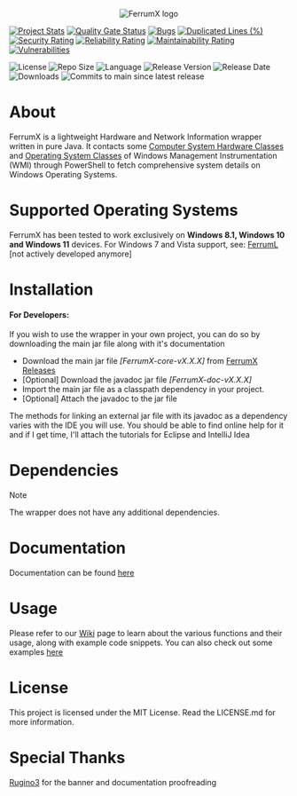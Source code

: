 <p align="center"> 
  <img src="https://github.com/Egg-03/FerrumX/assets/111327101/9aee9cdf-5213-401b-814d-a9738ee1a24c" alt="FerrumX logo">
</p>

[![Project Stats](https://openhub.net/p/FerrumX/widgets/project_thin_badge.gif)](https://openhub.net/p/FerrumX)
[![Quality Gate Status](https://sonarcloud.io/api/project_badges/measure?project=Egg-03_FerrumX&metric=alert_status)](https://sonarcloud.io/summary/new_code?id=Egg-03_FerrumX)
[![Bugs](https://sonarcloud.io/api/project_badges/measure?project=Egg-03_FerrumX&metric=bugs)](https://sonarcloud.io/summary/new_code?id=Egg-03_FerrumX)
[![Duplicated Lines (%)](https://sonarcloud.io/api/project_badges/measure?project=Egg-03_FerrumX&metric=duplicated_lines_density)](https://sonarcloud.io/summary/new_code?id=Egg-03_FerrumX)
[![Security Rating](https://sonarcloud.io/api/project_badges/measure?project=Egg-03_FerrumX&metric=security_rating)](https://sonarcloud.io/summary/new_code?id=Egg-03_FerrumX)
[![Reliability Rating](https://sonarcloud.io/api/project_badges/measure?project=Egg-03_FerrumX&metric=reliability_rating)](https://sonarcloud.io/summary/new_code?id=Egg-03_FerrumX)
[![Maintainability Rating](https://sonarcloud.io/api/project_badges/measure?project=Egg-03_FerrumX&metric=sqale_rating)](https://sonarcloud.io/summary/new_code?id=Egg-03_FerrumX)
[![Vulnerabilities](https://sonarcloud.io/api/project_badges/measure?project=Egg-03_FerrumX&metric=vulnerabilities)](https://sonarcloud.io/summary/new_code?id=Egg-03_FerrumX)

![License](https://img.shields.io/github/license/Egg-03/FerrumX)
![Repo Size](https://img.shields.io/github/repo-size/Egg-03/FerrumX)
![Language](https://img.shields.io/github/languages/top/Egg-03/FerrumX)
![Release Version](https://img.shields.io/github/v/release/Egg-03/FerrumX)
![Release Date](https://img.shields.io/github/release-date/Egg-03/FerrumX)
![Downloads](https://img.shields.io/github/downloads/Egg-03/FerrumX/total)
![Commits to main since latest release](https://img.shields.io/github/commits-since/Egg-03/FerrumX/latest)

# About
FerrumX is a lightweight Hardware and Network Information wrapper written in pure Java. It contacts some [Computer System Hardware Classes](https://learn.microsoft.com/en-us/windows/win32/cimwin32prov/computer-system-hardware-classes) and [Operating System Classes](https://learn.microsoft.com/en-us/windows/win32/cimwin32prov/operating-system-classes) of Windows Management Instrumentation (WMI) through PowerShell to fetch comprehensive system details on Windows Operating Systems.

# Supported Operating Systems
FerrumX has been tested to work exclusively on <strong>Windows 8.1, Windows 10 and Windows 11</strong> devices.
For Windows 7 and Vista support, see: [FerrumL](https://github.com/Egg-03/FerrumL) [not actively developed anymore]

# Installation
<h4>For Developers:</h4>
If you wish to use the wrapper in your own project, you can do so by downloading the main jar file along with it's documentation


- Download the main jar file *[FerrumX-core-vX.X.X]* from [FerrumX Releases](https://github.com/Egg-03/FerrumX/releases)
- [Optional] Download the javadoc jar file *[FerrumX-doc-vX.X.X]*
- Import the main jar file as a classpath dependency in your project.
- [Optional] Attach the javadoc to the jar file

The methods for linking an external jar file with its javadoc as a dependency varies with the IDE you will use. You should be able to find online help for it and if I get time, I'll 
attach the tutorials for Eclipse and IntelliJ Idea


# Dependencies
> [!NOTE]
> The wrapper does not have any additional dependencies.

# Documentation
Documentation can be found [here](https://egg-03.github.io/FerrumX-Documentation/)

# Usage
Please refer to our [Wiki](https://github.com/Egg-03/FerrumX/wiki) page to learn about the various functions and their usage, along with example code snippets.
You can also check out some examples [here](https://github.com/Egg-03/FerrumX/tree/be360eeb6bbf1ca6e992d5d8fbb1e2109bfa6514/src/com/ferrumx/tests)

# License
This project is licensed under the MIT License. Read the LICENSE.md for more information.

# Special Thanks
[Rugino3](https://github.com/Soumil-Biswas) for the banner and documentation proofreading
